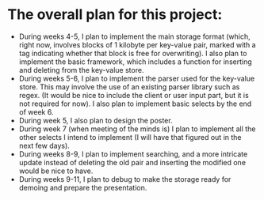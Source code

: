 # The overall plan for this project:

-	During weeks 4-5, I plan to implement the main storage format (which, right now, involves blocks of 1 kilobyte per key-value pair, marked with a tag indicating whether that block is free for overwriting). I also plan to implement the basic framework, which includes a function for inserting and deleting from the key-value store.
-	During weeks 5-6, I plan to implement the parser used for the key-value store. This may involve the use of an existing parser library such as regex. (It would be nice to include the client or user input part, but it is not required for now). I also plan to implement basic selects by the end of week 6.
-	During week 5, I also plan to design the poster. 
-	During week 7 (when meeting of the minds is) I plan to implement all the other selects I intend to implement (I will have that figured out in the next few days).
-	During weeks 8-9, I plan to implement searching, and a more intricate update instead of deleting the old pair and inserting the modified one would be nice to have. 
-	During weeks 9-11, I plan to debug to make the storage ready for demoing and prepare the presentation.